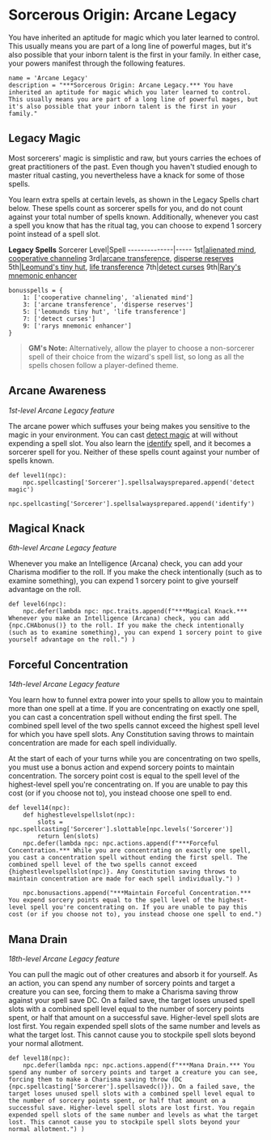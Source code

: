 # Sorcerous Origin: Arcane Legacy
You have inherited an aptitude for magic which you later learned to control. This usually means you are part of a long line of powerful mages, but it's also possible that your inborn talent is the first in your family. In either case, your powers manifest through the following features.

```
name = 'Arcane Legacy'
description = "***Sorcerous Origin: Arcane Legacy.*** You have inherited an aptitude for magic which you later learned to control. This usually means you are part of a long line of powerful mages, but it's also possible that your inborn talent is the first in your family."
```

## Legacy Magic
Most sorcerers' magic is simplistic and raw, but yours carries the echoes of great practitioners of the past. Even though you haven't studied enough to master ritual casting, you nevertheless have a knack for some of those spells.

You learn extra spells at certain levels, as shown in the Legacy Spells chart below. These spells count as sorcerer spells for you, and do not count against your total number of spells known. Additionally, whenever you cast a spell you know that has the ritual tag, you can choose to expend 1 sorcery point instead of a spell slot.

**Legacy Spells**
Sorcerer Level|Spell
--------------|-----
1st|[alienated mind](../../Magic/Spells/alienated-mind.md), [cooperative channeling](../../Magic/Spells/cooperative-channeling.md)
3rd|[arcane transference](../../Magic/Spells/arcane-transference.md), [disperse reserves](../../Magic/Spells/disperse-reserves.md)
5th|[Leomund's tiny hut](../../Magic/Spells/leomunds-tiny-hut.md), [life transference](../../Magic/Spells/life-transference.md)
7th|[detect curses](../../Magic/Spells/detect-curses.md)
9th|[Rary's mnemonic enhancer](../../Magic/Spells/rarys-mnemonic-enhancer.md)

```
bonusspells = {
    1: ['cooperative channeling', 'alienated mind']
    3: ['arcane transference', 'disperse reserves']
    5: ['leomunds tiny hut', 'life transference']
    7: ['detect curses']
    9: ['rarys mnemonic enhancer']
}
```

> **GM's Note:** Alternatively, allow the player to choose a non-sorcerer spell of their choice from the wizard's spell list, so long as all the spells chosen follow a player-defined theme.

## Arcane Awareness
*1st-level Arcane Legacy feature*

The arcane power which suffuses your being makes you sensitive to the magic in your environment. You can cast [detect magic](../../Magic/Spells/detect-magic.md) at will without expending a spell slot. You also learn the [identify](../../Magic/Spells/identify.md) spell, and it becomes a sorcerer spell for you. Neither of these spells count against your number of spells known.

```
def level1(npc):
    npc.spellcasting['Sorcerer'].spellsalwaysprepared.append('detect magic')
    npc.spellcasting['Sorcerer'].spellsalwaysprepared.append('identify')
```

## Magical Knack
*6th-level Arcane Legacy feature*

Whenever you make an Intelligence (Arcana) check, you can add your Charisma modifier to the roll. If you make the check intentionally (such as to examine something), you can expend 1 sorcery point to give yourself advantage on the roll.

```
def level6(npc):
    npc.defer(lambda npc: npc.traits.append(f"***Magical Knack.*** Whenever you make an Intelligence (Arcana) check, you can add {npc.CHAbonus()} to the roll. If you make the check intentionally (such as to examine something), you can expend 1 sorcery point to give yourself advantage on the roll.") )
```

## Forceful Concentration
*14th-level Arcane Legacy feature*

You learn how to funnel extra power into your spells to allow you to maintain more than one spell at a time. If you are concentrating on exactly one spell, you can cast a concentration spell without ending the first spell. The combined spell level of the two spells cannot exceed the highest spell level for which you have spell slots. Any Constitution saving throws to maintain concentration are made for each spell individually.

At the start of each of your turns while you are concentrating on two spells, you must use a bonus action and expend sorcery points to maintain concentration. The sorcery point cost is equal to the spell level of the highest-level spell you're concentrating on. If you are unable to pay this cost (or if you choose not to), you instead choose one spell to end.

```
def level14(npc):
    def highestlevelspellslot(npc):
        slots = npc.spellcasting['Sorcerer'].slottable[npc.levels('Sorcerer')]
        return len(slots)
    npc.defer(lambda npc: npc.actions.append(f"***Forceful Concentration.*** While you are concentrating on exactly one spell, you cast a concentration spell without ending the first spell. The combined spell level of the two spells cannot exceed {highestlevelspellslot(npc)}. Any Constitution saving throws to maintain concentration are made for each spell individually.") )

    npc.bonusactions.append("***Maintain Forceful Concentration.*** You expend sorcery points equal to the spell level of the highest-level spell you're concentrating on. If you are unable to pay this cost (or if you choose not to), you instead choose one spell to end.")
```

## Mana Drain
*18th-level Arcane Legacy feature*

You can pull the magic out of other creatures and absorb it for yourself. As an action, you can spend any number of sorcery points and target a creature you can see, forcing them to make a Charisma saving throw against your spell save DC. On a failed save, the target loses unused spell slots with a combined spell level equal to the number of sorcery points spent, or half that amount on a successful save. Higher-level spell slots are lost first. You regain expended spell slots of the same number and levels as what the target lost. This cannot cause you to stockpile spell slots beyond your normal allotment.

```
def level18(npc):
    npc.defer(lambda npc: npc.actions.append(f"***Mana Drain.*** You spend any number of sorcery points and target a creature you can see, forcing them to make a Charisma saving throw (DC {npc.spellcasting['Sorcerer'].spellsavedc()}). On a failed save, the target loses unused spell slots with a combined spell level equal to the number of sorcery points spent, or half that amount on a successful save. Higher-level spell slots are lost first. You regain expended spell slots of the same number and levels as what the target lost. This cannot cause you to stockpile spell slots beyond your normal allotment.") )
```
